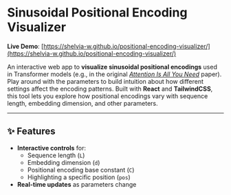 # Sinusoidal Positional Encoding Visualizer

**Live Demo**: [https://shelvia-w.github.io/positional-encoding-visualizer/](https://shelvia-w.github.io/positional-encoding-visualizer/)

An interactive web app to **visualize sinusoidal positional encodings** used in Transformer models (e.g., in the original [*Attention Is All You Need*](https://arxiv.org/pdf/1706.03762) paper). Play around with the parameters to build intuition about how different settings affect the encoding patterns. Built with **React** and **TailwindCSS**, this tool lets you explore how positional encodings vary with sequence length, embedding dimension, and other parameters.

---

## ✨ Features
- **Interactive controls** for:
  - Sequence length (`L`)
  - Embedding dimension (`d`)
  - Positional encoding base constant (`C`)
  - Highlighting a specific position (`pos`)
- **Real-time updates** as parameters change